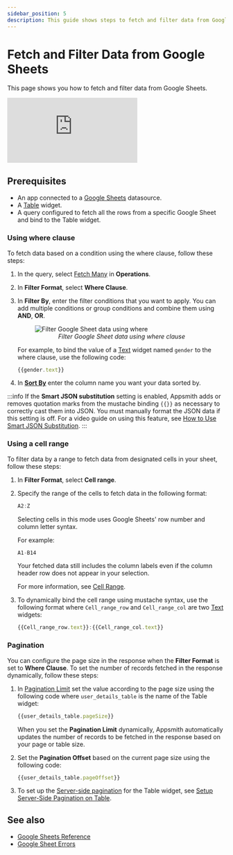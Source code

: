 ```yaml
---
sidebar_position: 5
description: This guide shows steps to fetch and filter data from Google Sheets.
---
```


# Fetch and Filter Data from Google Sheets

This page shows you how to fetch and filter data from Google Sheets.

<div style={{ position: "relative", paddingBottom: "calc(50.520833333333336% + 41px)", height: "0", width: "100%" }}>
  <iframe src="https://demo.arcade.software/CBDx3poLLq7Cy1ZWbWt7?embed" frameborder="0" loading="lazy" webkitallowfullscreen mozallowfullscreen allowfullscreen style={{ position: "absolute", top: "0", left: "0", width: "100%", height: "100%", colorScheme: "light" }} title="Appsmith | Connect Data">
  </iframe>
</div>


## Prerequisites
- An app connected to a [Google Sheets](/connect-data/reference/querying-google-sheets) datasource.
- A [Table](/reference/widgets/table) widget.
- A query configured to fetch all the rows from a specific Google Sheet and bind to the Table widget.

### Using where clause
To fetch data based on a condition using the where clause, follow these steps:
1. In the query, select [Fetch Many](/connect-data/reference/querying-google-sheets#fetch-many) in **Operations**.
2. In **Filter Format**, select **Where Clause**.
3. In **Filter By**, enter the filter conditions that you want to apply.
   You can add multiple conditions or group conditions and combine them using **AND**, **OR**.

    <figure>
      <img src="/img/gsheet-data-filter.png" style= {{width:"700px", height:"auto"}} alt="Filter Google Sheet data using where"/>
      <figcaption align = "center"><i>Filter Google Sheet data using where clause</i></figcaption>
    </figure>

   For example, to bind the value of a [Text](/reference/widgets/text) widget named `gender` to the where clause, use the following code:
   ```jsx
   {{gender.text}}
   ```
4. In **[Sort By](/connect-data/reference/querying-google-sheets#sort-by)** enter the column name you want your data sorted by.
   
:::info
If the **Smart JSON substitution** setting is enabled, Appsmith adds or removes quotation marks from the mustache binding `{{}}` as necessary to correctly cast them into JSON. You must manually format the JSON data if this setting is off. For a video guide on using this feature, see [How to Use Smart JSON Substitution](https://www.youtube.com/watch?v=-Z3y-pdNhXc).
:::

### Using a cell range
To filter data by a range to fetch data from designated cells in your sheet, follow these steps:
1. In **Filter Format**, select **Cell range**.
2. Specify the range of the cells to fetch data in the following format:
   ```jsx
   A2:Z
   ```
   Selecting cells in this mode uses Google Sheets' row number and column letter syntax.

   For example:
   ```jsx
   A1-B14
   ```
   Your fetched data still includes the column labels even if the column header row does not appear in your selection.
   
   For more information, see [Cell Range](/connect-data/reference/querying-google-sheets#cell-range).
3. To dynamically bind the cell range using mustache syntax, use the following format where `Cell_range_row` and `Cell_range_col` are two [Text](/reference/widgets/text) widgets:

   ```jsx
   {{Cell_range_row.text}}:{{Cell_range_col.text}}
   ```
### Pagination
You can configure the page size in the response when the **Filter Format** is set to **Where Clause**.
To set the number of records fetched in the response dynamically, follow these steps:
1. In [Pagination Limit](/connect-data/reference/querying-google-sheets#pagination-limit) set the value according to the page size using the following code where `user_details_table` is the name of the Table widget:

   ```jsx
   {{user_details_table.pageSize}}
   ```

   When you set the **Pagination Limit** dynamically, Appsmith automatically updates the number of records to be fetched in the response based on your page or table size.
2. Set the **Pagination Offset** based on the current page size using the following code:

   ```jsx
   {{user_details_table.pageOffset}}
   ```
3. To set up the [Server-side pagination](/reference/widgets/table#server-side-pagination-boolean) for the Table widget,
   see [Setup Server-Side Pagination on Table](/build-apps/how-to-guides/Server-side-pagination-in-table).

## See also
- [Google Sheets Reference](/connect-data/reference/querying-google-sheets)
- [Google Sheet Errors](/help-and-support/troubleshooting-guide/action-errors/google-sheets-plugin-errors)
